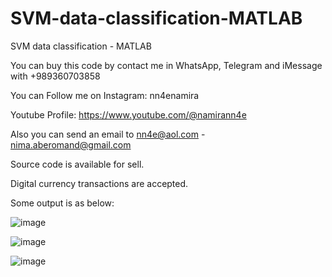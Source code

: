 # SVM-data-classification-MATLAB
SVM data classification - MATLAB

You can buy this code by contact me in WhatsApp, Telegram and iMessage with +989360703858

You can Follow me on Instagram: nn4enamira

Youtube Profile: https://www.youtube.com/@namirann4e

Also you can send an email to nn4e@aol.com - nima.aberomand@gmail.com

Source code is available for sell.

Digital currency transactions are accepted.

Some output is as below:

![image](https://github.com/user-attachments/assets/149caf8f-e7fe-472e-a4f3-39f7472eeb5d)

![image](https://github.com/user-attachments/assets/e191ec08-8321-42a5-9d32-e8bf20c79232)

![image](https://github.com/user-attachments/assets/d7e200c5-fd74-43a1-a3b5-4dbd0506c345)
